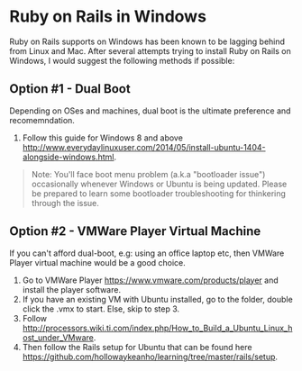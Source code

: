 # Ruby on Rails in Windows
Ruby on Rails supports on Windows has been known to be lagging behind from Linux and Mac.
After several attempts trying to install Ruby on Rails on Windows, I would suggest the following
methods if possible:

## Option #1 - Dual Boot
Depending on OSes and machines, dual boot is the ultimate preference and recomemndation.
1. Follow this guide for Windows 8 and above http://www.everydaylinuxuser.com/2014/05/install-ubuntu-1404-alongside-windows.html.
> Note:
> You'll face boot menu problem (a.k.a "bootloader issue") occasionally whenever Windows or Ubuntu is being updated.
> Please be prepared to learn some bootloader troubleshooting for thinkering through the issue.

## Option #2 - VMWare Player Virtual Machine
If you can't afford dual-boot, e.g: using an office laptop etc, then VMWare Player virtual machine would be a good choice.

1. Go to VMWare Player https://www.vmware.com/products/player and install the player software.
2. If you have an existing VM with Ubuntu installed, go to the folder, double click the .vmx to start. Else, skip to step 3.
3. Follow http://processors.wiki.ti.com/index.php/How_to_Build_a_Ubuntu_Linux_host_under_VMware.
4. Then follow the Rails setup for Ubuntu that can be found here https://github.com/hollowaykeanho/learning/tree/master/rails/setup.
